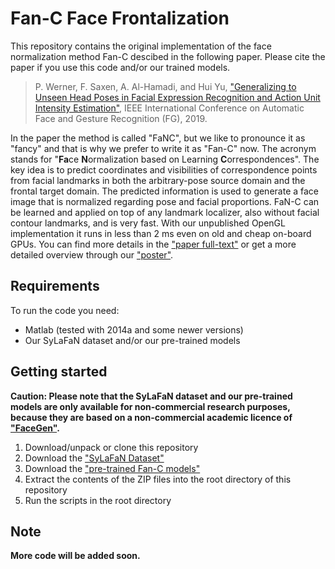 # Fan-C Face Frontalization

This repository contains the original implementation of the face normalization method Fan-C descibed in the following paper.
Please cite the paper if you use this code and/or our trained models.

> P. Werner, F. Saxen, A. Al-Hamadi, and Hui Yu, ["Generalizing to Unseen Head Poses in Facial Expression Recognition and Action Unit Intensity Estimation"](https://www.researchgate.net/publication/332979114), IEEE International Conference on Automatic Face and Gesture Recognition (FG), 2019.

In the paper the method is called "FaNC", but we like to pronounce it as "fancy" and that is why we prefer to write it as "Fan-C" now.
The acronym stands for "**Fa**ce **N**ormalization based on Learning **C**orrespondences".
The key idea is to predict coordinates and visibilities of correspondence points from facial landmarks in both the arbitrary-pose source domain and the frontal target domain.
The predicted information is used to generate a face image that is normalized regarding pose and facial proportions.
FaN-C can be learned and applied on top of any landmark localizer, also without facial contour landmarks, and is very fast.
With our unpublished OpenGL implementation it runs in less than 2 ms even on old and cheap on-board GPUs.
You can find more details in the ["paper full-text"](https://www.researchgate.net/publication/332979114) or get a more detailed overview through our ["poster"](https://www.researchgate.net/publication/333209907).

## Requirements

To run the code you need:

- Matlab (tested with 2014a and some newer versions)
- Our SyLaFaN dataset and/or our pre-trained models

## Getting started

**Caution: Please note that the SyLaFaN dataset and our pre-trained models are only available for non-commercial research purposes, because they are based on a non-commercial academic licence of ["FaceGen"](https://facegen.com/).**

1. Download/unpack or clone this repository
2. Download the ["SyLaFaN Dataset"](http://wasd.urz.uni-magdeburg.de/pwerner/fan-c/DB_SyLaFaN.zip)
3. Download the ["pre-trained Fan-C models"](http://wasd.urz.uni-magdeburg.de/pwerner/fan-c/fan-c-models.zip)
4. Extract the contents of the ZIP files into the root directory of this repository
5. Run the scripts in the root directory

## Note

**More code will be added soon.**



